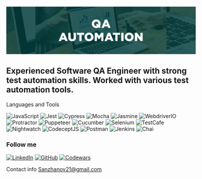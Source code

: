 [![Header](https://github.com/Sanzhanov/Sanzhanov/blob/main/assets/QA-Automation.png)](https://www.linkedin.com/in/sanzhanov/)

## Experienced Software QA Engineer with strong test automation skills. Worked with various test automation tools.

Languages and Tools

![JavaScript](https://img.shields.io/badge/-JavaScript-285E5D?style=for-the-badge&logo=javascript)
![Jest](https://img.shields.io/badge/-Jest-285E5D?style=for-the-badge&logo=Jest)
![Cypress](https://img.shields.io/badge/-Cypress-285E5D?style=for-the-badge&logo=Cypress)
![Mocha](https://img.shields.io/badge/-Mocha-285E5D?style=for-the-badge&logo=Mocha)
![Jasmine](https://img.shields.io/badge/-Jasmine-285E5D?style=for-the-badge&logo=Jasmine)
![WebdriverIO](https://img.shields.io/badge/-WebdriverIO-285E5D?style=for-the-badge&logo=Webdriverio)
![Protractor](https://img.shields.io/badge/-Protractor-285E5D?style=for-the-badge&logo=Protractor)
![Puppeteer](https://img.shields.io/badge/-Puppeteer-285E5D?style=for-the-badge&logo=Puppeteer)
![Cucumber](https://img.shields.io/badge/-Cucumber-285E5D?style=for-the-badge&logo=Cucumber)
![Selenium](https://img.shields.io/badge/-Selenium-285E5D?style=for-the-badge&logo=Selenium)
![TestCafe](https://img.shields.io/badge/-TestCafe-285E5D?style=for-the-badge&logo=TestCafe)
![Nightwatch](https://img.shields.io/badge/-Nightwatch-285E5D?style=for-the-badge&logo=NightwatchJS)
![CodeceptJS](https://img.shields.io/badge/-CodeceptJS-285E5D?style=for-the-badge&logo=CodeceptJS)
![Postman](https://img.shields.io/badge/-Postman-285E5D?style=for-the-badge&logo=Postman)
![Jenkins](https://img.shields.io/badge/-Jenkins-285E5D?style=for-the-badge&logo=Jenkins)
![Chai](https://img.shields.io/badge/-Chai-285E5D?style=for-the-badge&logo=Chai)

### Follow me
[![LinkedIn](https://img.shields.io/badge/-LinkedIn-285E5D?style=for-the-badge&logo=LinkedIn)](https://www.linkedin.com/in/sanzhanov/)
[![GitHub](https://img.shields.io/badge/-GitHub-285E5D?style=for-the-badge&logo=GitHub)](https://github.com/Sanzhanov)
[![Codewars](https://img.shields.io/badge/-Codewars-285E5D?style=for-the-badge&logo=Codewars)](https://www.codewars.com/users/Aleksandr%20Sanzhanov)

 Contact info
 Sanzhanov21@gmail.com